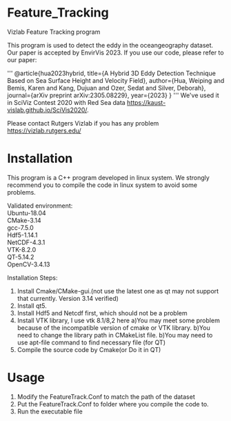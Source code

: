 # Feature_Tracking
Vizlab Feature Tracking program

This program is used to detect the eddy in the oceangeography dataset. Our paper is accepted by EnvirVis 2023. If you use our code, please refer to our paper:  

'''
@article{hua2023hybrid,
  title={A Hybrid 3D Eddy Detection Technique Based on Sea Surface Height and Velocity Field},
  author={Hua, Weiping and Bemis, Karen and Kang, Dujuan and Ozer, Sedat and Silver, Deborah},
  journal={arXiv preprint arXiv:2305.08229},
  year={2023}
}
'''
We've used it in SciViz Contest 2020 with Red Sea data https://kaust-vislab.github.io/SciVis2020/.

Please contact Rutgers Vizlab if you has any problem
https://vizlab.rutgers.edu/

# Installation
This program is a C++ program developed in linux system. We strongly recommend you to compile the code in linux system to avoid some problems.

Validated environment:  
Ubuntu-18.04  
CMake-3.14  
gcc-7.5.0  
Hdf5-1.14.1  
NetCDF-4.3.1  
VTK-8.2.0  
QT-5.14.2  
OpenCV-3.4.13  

Installation Steps:
1. Install Cmake/CMake-gui.(not use the latest one as qt may not support that currently. Version 3.14 verified)
2. Install qt5.
3. Install Hdf5 and Netcdf first, which should not be a problem
4. Install VTK library, I use vtk 8.1/8,2 here
    a)You may meet some problem because of the incompatible version of cmake or VTK library.
    b)You need to change the library path in CMakeList file.
    b)You may need to use apt-file command to find necessary file (for QT)
5. Compile the source code by Cmake(or Do it in QT)

# Usage 
1. Modify the FeatureTrack.Conf to match the path of the dataset
2. Put the FeatureTrack.Conf to folder where you compile the code to.
3. Run the executable file


